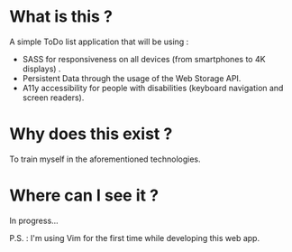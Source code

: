 # What is this ?
A simple ToDo list application that will be using :
- SASS for responsiveness on all devices (from smartphones to 4K displays) .
- Persistent Data through the usage of the Web Storage API.
- A11y accessibility for people with disabilities (keyboard navigation and screen readers).

# Why does this exist ?
To train myself in the aforementioned technologies.

# Where can I see it ?
In progress...

P.S. : I'm using Vim for the first time while developing this web app.
